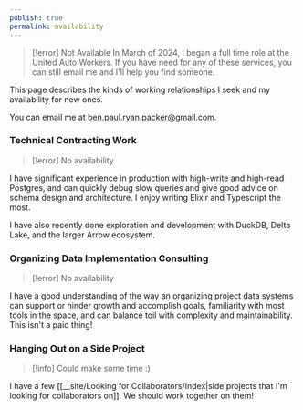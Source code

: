 ```yaml
---
publish: true
permalink: availability
---
```

>[!error] Not Available
> In March of 2024, I began a full time role at the United Auto Workers. If you have need for any of these services, you can still email me and I'll help you find someone.

This page describes the kinds of working relationships I seek and my availability for new ones.

You can email me at ben.paul.ryan.packer@gmail.com.

### Technical Contracting Work

>[!error] No availability

I have significant experience in production with high-write and high-read Postgres, and can quickly debug slow queries and give good advice on schema design and architecture. I enjoy writing Elixir and Typescript the most.

I have also recently done exploration and development with DuckDB, Delta Lake, and the larger Arrow ecosystem.

###  Organizing Data Implementation Consulting

>[!error] No availability

I have a good understanding of the way an organizing project data systems can support or hinder growth and accomplish goals, familiarity with most tools in the space, and can balance toil with complexity and maintainability. This isn't a paid thing!

### Hanging Out on a Side Project

>[!info] Could make some time :) 

I have a few [[__site/Looking for Collaborators/Index|side projects that I'm looking for collaborators on]]. We should work together on them!
